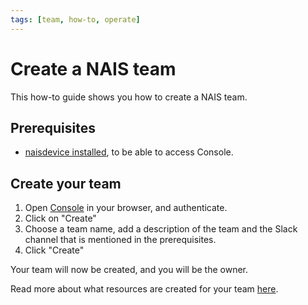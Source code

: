 ```yaml
---
tags: [team, how-to, operate]
---
```


# Create a NAIS team

This how-to guide shows you how to create a NAIS team.

## Prerequisites

- [naisdevice installed](../naisdevice/how-to/install.md), to be able to access Console.

## Create your team

1. Open [Console](https://console.<<tenant()>>.cloud.nais.io/) in your browser, and authenticate.
2. Click on "Create"
3. Choose a team name, add a description of the team and the Slack channel that is mentioned in the prerequisites.
4. Click "Create"

Your team will now be created, and you will be the owner.

Read more about what resources are created for your team [here](../../explanations/team.md).

